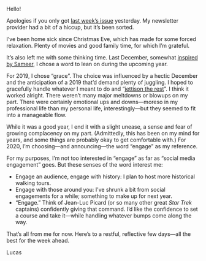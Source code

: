 Hello!

Apologies if you only got [last week’s issue](https://buttondown.email/lchski/archive/hit-and-miss-120-this-years-books/) yesterday. My newsletter provider had a bit of a hiccup, but it’s been sorted.

I’ve been home sick since Christmas Eve, which has made for some forced relaxation. Plenty of movies and good family time, for which I’m grateful.

It’s also left me with some thinking time. Last December, somewhat [inspired by Sameer](https://www.inthemargins.ca/choosing-the-right-word), I chose a word to lean on during the upcoming year.

For 2019, I chose “grace”. The choice was influenced by a hectic December and the anticipation of a 2019 that’d demand plenty of juggling. I hoped to gracefully handle whatever I meant to do and “[jettison the rest](https://frankchimero.com/blog/2014/jettison-the-rest/)”. I think it worked alright. There weren’t many major meltdowns or blowups on my part. There were certainly emotional ups and downs—moreso in my professional life than my personal life, interestingly—but they seemed to fit into a manageable flow.

While it was a good year, I end it with a slight unease, a sense and fear of growing complacency on my part. (Admittedly, this has been on my mind for years, and some things are probably okay to get comfortable with.) For 2020, I’m choosing—and announcing—the word “engage” as my reference.

For my purposes, I’m not too interested in “engage” as far as “social media engagement” goes. But these senses of the word interest me:

- Engage an audience, engage with history: I plan to host more historical walking tours.
- Engage with those around you: I’ve shrunk a bit from social engagements for a while; something to make up for next year.
- “Engage.” Think of Jean-Luc Picard (or so many other great *Star Trek* captains) confidently giving that command. I’d like the confidence to set a course and take it—while handling whatever bumps come along the way.

That’s all from me for now. Here’s to a restful, reflective few days—all the best for the week ahead.

Lucas 